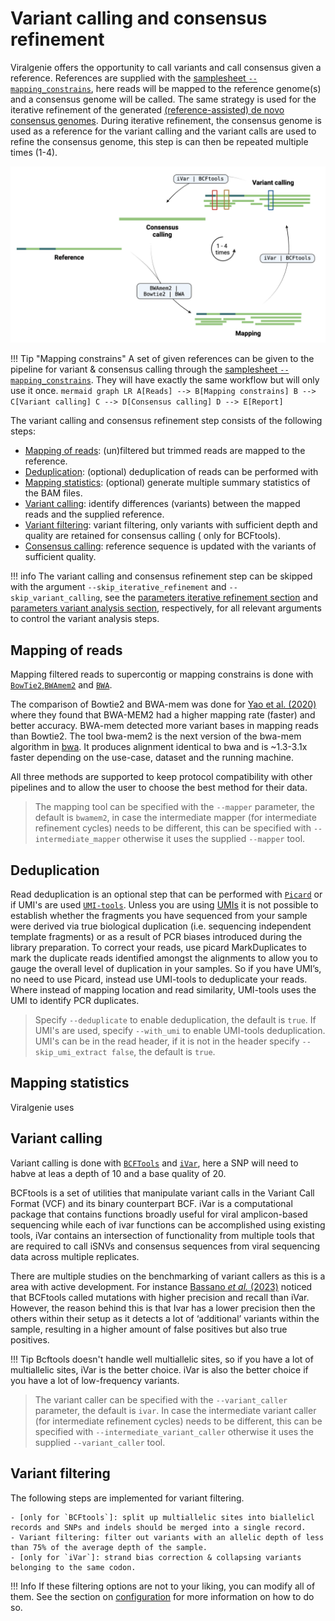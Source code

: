 # Variant calling and consensus refinement

Viralgenie offers the opportunity to call variants and call consensus given a reference. References are supplied with the [samplesheet `--mapping_constrains`](../usage.md#mapping-constrains), here reads will be mapped to the reference genome(s) and a consensus genome will be called. The same strategy is used for the iterative refinement of the generated [(reference-assisted) de novo consensus genomes](assembly_polishing.md). During iterative refinement, the consensus genome is used as a reference for the variant calling and the variant calls are used to refine the consensus genome, this step is can then be repeated multiple times (1-4).

![variant and refinement](../images/variant_and_refinement.png)

!!! Tip "Mapping constrains"
    A set of given references can be given to the pipeline for variant & consensus calling through the [samplesheet `--mapping_constrains`](../usage.md#mapping-constrains). They will have exactly the same workflow but will only use it once.
    ```mermaid
    graph LR
        A[Reads] --> B[Mapping constrains]
        B --> C[Variant calling]
        C --> D[Consensus calling]
        D --> E[Report]
    ```

The variant calling and consensus refinement step consists of the following steps:

- [Mapping of reads](#mapping-of-reads): (un)filtered but trimmed reads are mapped to the reference.
- [Deduplication](#deduplication): (optional) deduplication of reads can be performed with
- [Mapping statistics](#mapping-statistics): (optional) generate multiple summary statistics of the BAM files.
- [Variant calling](#variant-calling): identify differences (variants) between the mapped reads and the supplied reference.
- [Variant filtering](#variant-filtering): variant filtering, only variants with sufficient depth and quality are retained for consensus calling ( only for BCFtools).
- [Consensus calling](#consensus-calling): reference sequence is updated with the variants of sufficient quality.

!!! info
    The variant calling and consensus refinement step can be skipped with the argument `--skip_iterative_refinement` and `--skip_variant_calling`, see the [parameters iterative refinement section](../parameters.md#iterative-consensus-refinement) and [parameters variant analysis section](../parameters.md#variant-analysis), respectively, for all relevant arguments to control the variant analysis steps.


## Mapping of reads

Mapping filtered reads to supercontig or mapping constrains is done with [`BowTie2`](http://bowtie-bio.sourceforge.net/bowtie2/),[`BWAmem2`](https://github.com/bwa-mem2/bwa-mem2) and [`BWA`](https://github.com/lh3/bwa).

The comparison of Bowtie2 and BWA-mem was done for [Yao et al. (2020)](https://doi.org/10.1186/s12859-020-03704-1) where they found that BWA-MEM2 had a higher mapping rate (faster) and better accuracy. BWA-mem detected more variant bases in mapping reads than Bowtie2. The tool bwa-mem2 is the next version of the bwa-mem algorithm in [bwa](https://github.com/lh3/bwa). It produces alignment identical to bwa and is ~1.3-3.1x faster depending on the use-case, dataset and the running machine.

All three methods are supported to keep protocol compatibility with other pipelines and to allow the user to choose the best method for their data.

> The mapping tool can be specified with the `--mapper` parameter, the default is `bwamem2`, in case the intermediate mapper (for intermediate refinement cycles) needs to be different, this can be specified with `--intermediate_mapper` otherwise it uses the supplied `--mapper` tool.

## Deduplication
Read deduplication is an optional step that can be performed with [`Picard`](https://broadinstitute.github.io/picard/) or if UMI's are used [`UMI-tools`](https://umi-tools.readthedocs.io/en/latest/QUICK_START.html). Unless you are using [UMIs](https://dnatech.genomecenter.ucdavis.edu/faqs/what-are-umis-and-why-are-they-used-in-high-throughput-sequencing/) it is not possible to establish whether the fragments you have sequenced from your sample were derived via true biological duplication (i.e. sequencing independent template fragments) or as a result of PCR biases introduced during the library preparation. To correct your reads, use picard MarkDuplicates to mark the duplicate reads identified amongst the alignments to allow you to gauge the overall level of duplication in your samples.
So if you have UMI’s, no need to use Picard, instead use UMI-tools to deduplicate your reads. Where instead of mapping location and read similarity, UMI-tools uses the UMI to identify PCR duplicates.

> Specify `--deduplicate` to enable deduplication, the default is `true`. If UMI's are used, specify `--with_umi` to enable UMI-tools deduplication. UMI's can be in the read header, if it is not in the header specify `--skip_umi_extract false`, the default is `true`.

## Mapping statistics

Viralgenie uses


## Variant calling

Variant calling is done with [`BCFTools`](http://samtools.github.io/bcftools/bcftools.html) and [`iVar`](https://andersen-lab.github.io/ivar/html/manualpage.html), here a SNP will need to habve at leas a depth of 10 and a base quality of 20.

BCFtools is a set of utilities that manipulate variant calls in the Variant Call Format (VCF) and its binary counterpart BCF. iVar is a computational package that contains functions broadly useful for viral amplicon-based sequencing while each of ivar functions can be accomplished using existing tools, iVar contains an intersection of functionality from multiple tools that are required to call iSNVs and consensus sequences from viral sequencing data across multiple replicates.

There are multiple studies on the benchmarking of variant callers as this is a area with active development. For instance [Bassano _et al._ (2023)](https://doi.org/10.1099/mgen.0.000933) noticed that BCFtools called mutations with higher precision and recall than iVar. However, the reason behind this is that Ivar has a lower precision then the others within their setup as it detects a lot of ‘additional’ variants within the sample, resulting in a higher amount of false positives but also true positives.

!!! Tip
    Bcftools doesn't handle well multiallelic sites, so if you have a lot of multiallelic sites, iVar is the better choice. iVar is also the better choice if you have a lot of low-frequency variants.

> The variant caller can be specified with the `--variant_caller` parameter, the default is `ivar`. In case the intermediate variant caller (for intermediate refinement cycles) needs to be different, this can be specified with `--intermediate_variant_caller` otherwise it uses the supplied `--variant_caller` tool.

## Variant filtering

The following steps are implemented for variant filtering.

    - [only for `BCFtools`]: split up multiallelic sites into biallelicl records and SNPs and indels should be merged into a single record.
    - Variant filtering: filter out variants with an allelic depth of less than 75% of the average depth of the sample.
    - [only for `iVar`]: strand bias correction & collapsing variants belonging to the same codon.

!!! Info
    If these filtering options are not to your liking, you can modify all of them. See the section on [configuration](../customisation/configuration.md) for more information on how to do so.

